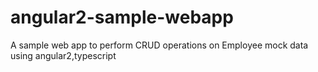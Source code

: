 # angular2-sample-webapp
A sample web app to perform CRUD operations on Employee mock data using angular2,typescript
